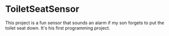 # ToiletSeatSensor
This project is a fun sensor that sounds an alarm if my son forgets to put the toilet seat down.  It's his first programming project.

